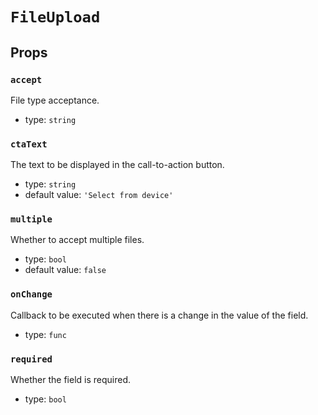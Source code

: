 `FileUpload`
============



Props
-----

### `accept`

File type acceptance.

- type: `string`


### `ctaText`

The text to be displayed in the call-to-action button.

- type: `string`
- default value: `'Select from device'`


### `multiple`

Whether to accept multiple files.

- type: `bool`
- default value: `false`


### `onChange`

Callback to be executed when there is a change in the value of the field.

- type: `func`


### `required`

Whether the field is required.

- type: `bool`

